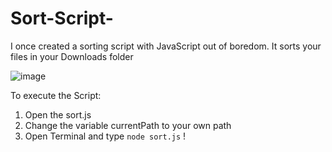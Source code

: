 # Sort-Script-
 I once created a sorting script with JavaScript out of boredom. It sorts your files in your Downloads folder

![image](https://user-images.githubusercontent.com/75635207/148113717-c962e76e-7913-4492-a82b-3d4b0e65c6f4.png)


To execute the Script:  
   1. Open the sort.js
   2. Change the variable currentPath to your own path
   3. Open Terminal and type `node sort.js` !
 
